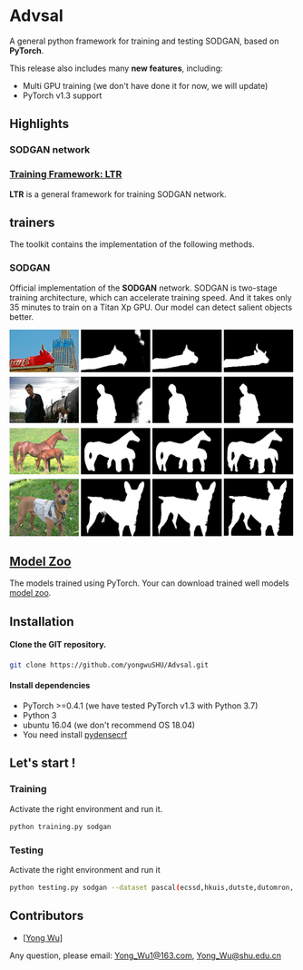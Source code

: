 # Advsal
A general python framework for training and testing SODGAN, based on **PyTorch**.
  
This release also includes many **new features**, including:  
* Multi GPU training (we don't have done it for now, we will update)
* PyTorch v1.3 support  

 
## Highlights

### SODGAN network

### [Training Framework: LTR](train)
 
**LTR** is a general framework for training SODGAN network.

## trainers
The toolkit contains the implementation of the following methods.

### SODGAN

Official implementation of the **SODGAN** network. SODGAN is two-stage training architecture, which can accelerate training speed. And it takes only 35 minutes to train on a Titan Xp GPU. Our model can detect salient objects better.

![Several examples](figs/sod.png)
 

## [Model Zoo](https://drive.google.com/open?id=1T2h3e1QZkapyKGrImdG9nBvLUchdHgYU)
The models trained using PyTorch.
Your can download trained well models [model zoo](https://drive.google.com/open?id=1T2h3e1QZkapyKGrImdG9nBvLUchdHgYU). 


## Installation

#### Clone the GIT repository.  
```bash
git clone https://github.com/yongwuSHU/Advsal.git
```
   
#### Install dependencies
* PyTorch >=0.4.1 (we have tested PyTorch v1.3 with Python 3.7)
* Python 3
* ubuntu 16.04 (we don't recommend OS 18.04)
* You need install [pydensecrf](https://github.com/lucasb-eyer/pydensecrf.git)

## Let's start !
### Training
Activate the right environment and run it.  
```bash
python training.py sodgan    
```  
### Testing
Activate the right environment and run it
```bash
python testing.py sodgan --dataset pascal(ecssd,hkuis,dutste,dutomron,....)
```
## Contributors

* [[Yong Wu]](http://www.ivp.shu.edu.cn/) 

Any question, please email: Yong_Wu1@163.com, Yong_Wu@shu.edu.cn
